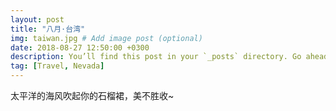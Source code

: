 ```yaml
---
layout: post
title: "八月·台湾"
img: taiwan.jpg # Add image post (optional)
date: 2018-08-27 12:50:00 +0300
description: You’ll find this post in your `_posts` directory. Go ahead and edit it and re-build the site to see your changes. # Add post description (optional)
tag: [Travel, Nevada]
---
```

太平洋的海风吹起你的石榴裙，美不胜收~